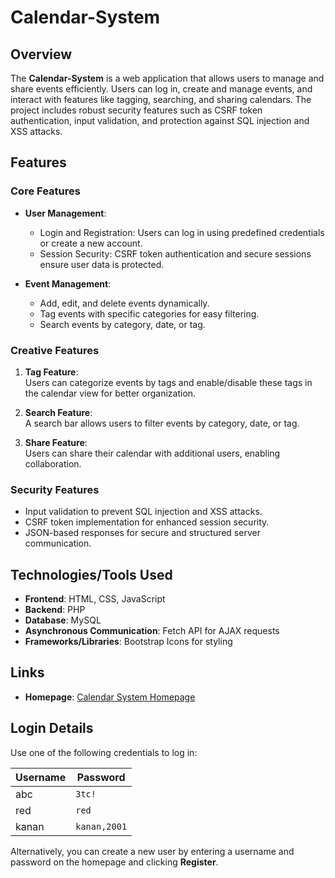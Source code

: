# Calendar-System

## Overview

The **Calendar-System** is a web application that allows users to manage and share events efficiently. Users can log in, create and manage events, and interact with features like tagging, searching, and sharing calendars. The project includes robust security features such as CSRF token authentication, input validation, and protection against SQL injection and XSS attacks.

## Features

### Core Features
- **User Management**:
  - Login and Registration: Users can log in using predefined credentials or create a new account.
  - Session Security: CSRF token authentication and secure sessions ensure user data is protected.

- **Event Management**:
  - Add, edit, and delete events dynamically.
  - Tag events with specific categories for easy filtering.
  - Search events by category, date, or tag.

### Creative Features
1. **Tag Feature**:  
   Users can categorize events by tags and enable/disable these tags in the calendar view for better organization.

2. **Search Feature**:  
   A search bar allows users to filter events by category, date, or tag.

3. **Share Feature**:  
   Users can share their calendar with additional users, enabling collaboration.

### Security Features
- Input validation to prevent SQL injection and XSS attacks.
- CSRF token implementation for enhanced session security.
- JSON-based responses for secure and structured server communication.

## Technologies/Tools Used

- **Frontend**: HTML, CSS, JavaScript
- **Backend**: PHP
- **Database**: MySQL
- **Asynchronous Communication**: Fetch API for AJAX requests
- **Frameworks/Libraries**: Bootstrap Icons for styling

## Links

- **Homepage**: [Calendar System Homepage](http://ec2-18-117-107-39.us-east-2.compute.amazonaws.com/~Gokuf/M5/Group/home.php)

## Login Details

Use one of the following credentials to log in:

| Username  | Password      |
|-----------|---------------|
| abc       | `3tc!`        |
| red       | `red`         |
| kanan     | `kanan,2001`  |

Alternatively, you can create a new user by entering a username and password on the homepage and clicking **Register**.
